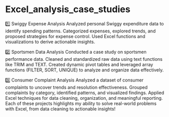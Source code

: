 # Excel_analysis_case_studies

1️⃣ Swiggy Expense Analysis
Analyzed personal Swiggy expenditure data to identify spending patterns.
Categorized expenses, explored trends, and proposed strategies for expense control.
Used Excel functions and visualizations to derive actionable insights.

2️⃣ Sportsmen Data Analysis
Conducted a case study on sportsmen performance data.
Cleaned and standardized raw data using text functions like TRIM and TEXT.
Created dynamic pivot tables and leveraged array functions (FILTER, SORT, UNIQUE) to analyze and organize data effectively.

3️⃣ Consumer Complaint Analysis
Analyzed a dataset of consumer complaints to uncover trends and resolution effectiveness.
Grouped complaints by category, identified patterns, and visualized findings.
Applied Excel techniques for data cleaning, organization, and meaningful reporting.
Each of these projects highlights my ability to solve real-world problems with Excel, from data cleaning to actionable insights!

